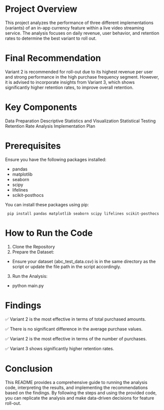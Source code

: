# Project Overview

This project analyzes the performance of three different implementations (variants) of an in-app currency feature within a live video streaming service. The analysis focuses on daily revenue, user behavior, and retention rates to determine the best variant to roll out.

# Final Recommendation

Variant 2 is recommended for roll-out due to its highest revenue per user and strong performance in the high purchase frequency segment. However, it is advised to incorporate insights from Variant 3, which shows significantly higher retention rates, to improve overall retention.

# Key Components

Data Preparation
Descriptive Statistics and Visualization
Statistical Testing
Retention Rate Analysis
Implementation Plan

# Prerequisites

Ensure you have the following packages installed:

- pandas
- matplotlib
- seaborn
- scipy
- lifelines
- scikit-posthocs

You can install these packages using pip:

``` pip install pandas matplotlib seaborn scipy lifelines scikit-posthocs```


# How to Run the Code

1. Clone the Repository
2. Prepare the Dataset:

- Ensure your dataset (abc_test_data.csv) is in the same directory as the script or update the file path in the script accordingly.

3. Run the Analysis:

- python main.py

# Findings

✅ Variant 2 is the most effective in terms of total purchased amounts. 
 
✅ There is no significant difference in the average purchase values.

✅ Variant 2 is the most effective in terms of the number of purchases.

✅ Variant 3 shows significantly higher retention rates.

# Conclusion

This README provides a comprehensive guide to running the analysis code, interpreting the results, and implementing the recommendations based on the findings. By following the steps and using the provided code, you can replicate the analysis and make data-driven decisions for feature roll-out.
